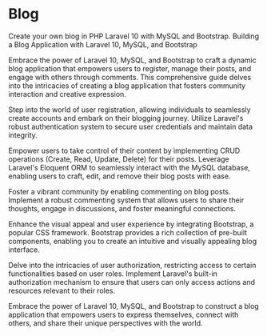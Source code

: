 # Blog
Create your own blog in PHP Laravel 10 with MySQL and Bootstrap. 
Building a Blog Application with Laravel 10, MySQL, and Bootstrap

Embrace the power of Laravel 10, MySQL, and Bootstrap to craft a dynamic blog application that empowers users to register, manage their posts, and engage with others through comments. This comprehensive guide delves into the intricacies of creating a blog application that fosters community interaction and creative expression.

Step into the world of user registration, allowing individuals to seamlessly create accounts and embark on their blogging journey. Utilize Laravel's robust authentication system to secure user credentials and maintain data integrity.

Empower users to take control of their content by implementing CRUD operations (Create, Read, Update, Delete) for their posts. Leverage Laravel's Eloquent ORM to seamlessly interact with the MySQL database, enabling users to craft, edit, and remove their blog posts with ease.

Foster a vibrant community by enabling commenting on blog posts. Implement a robust commenting system that allows users to share their thoughts, engage in discussions, and foster meaningful connections.

Enhance the visual appeal and user experience by integrating Bootstrap, a popular CSS framework. Bootstrap provides a rich collection of pre-built components, enabling you to create an intuitive and visually appealing blog interface.

Delve into the intricacies of user authorization, restricting access to certain functionalities based on user roles. Implement Laravel's built-in authorization mechanism to ensure that users can only access actions and resources relevant to their roles.

Embrace the power of Laravel 10, MySQL, and Bootstrap to construct a blog application that empowers users to express themselves, connect with others, and share their unique perspectives with the world.
